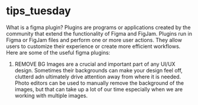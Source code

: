 # tips_tuesday
What is a figma plugin?
Plugins are programs or applications created by the community that extend the functionality of Figma and FigJam. Plugins run in Figma or FigJam files and perform one or more user actions. They allow users to customize their experience or create more efficient workflows.
Here are some of the useful figma plugins:

1) REMOVE BG
Images are a crucial and important part of any UI/UX design. Sometimes their backgrounds can make your design feel off, clutterd adn ultimately drive attention away from where it is needed. 
Photo editors can be used to manually remove the background of the images, but that can take up a lot of our time especially when we are working with multiple images. 

